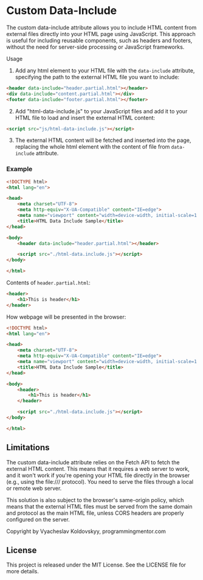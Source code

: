 # Custom Data-Include

The custom data-include attribute allows you to include HTML content from external files directly into your HTML page using JavaScript. This approach is useful for including reusable components, such as headers and footers, without the need for server-side processing or JavaScript frameworks.

Usage

1. Add any html element to your HTML file with the `data-include` attribute, specifying the path to the external HTML file you want to include:

```html
<header data-include="header.partial.html"></header>
<div data-include="content.partial.html"></div>
<footer data-include="footer.partial.html"></footer>
```

2. Add "html-data-include.js" to your JavaScript files and add it to your HTML file to load and insert the external HTML content:

```html
<script src="js/html-data-include.js"></script>
```

3. The external HTML content will be fetched and inserted into the page, replacing the whole html element with the content of file from `data-include` attribute.

### Example

```html
<!DOCTYPE html>
<html lang="en">

<head>
    <meta charset="UTF-8">
    <meta http-equiv="X-UA-Compatible" content="IE=edge">
    <meta name="viewport" content="width=device-width, initial-scale=1.0">
    <title>HTML Data Include Sample</title>
</head>

<body>
    <header data-include="header.partial.html"></header>

    <script src="./html-data.include.js"></script>
</body>

</html>
```

Contents of `header.partial.html`:

```html
<header>
    <h1>This is header</h1>
</header>
```

How webpage will be presented in the browser:

```html
<!DOCTYPE html>
<html lang="en">

<head>
    <meta charset="UTF-8">
    <meta http-equiv="X-UA-Compatible" content="IE=edge">
    <meta name="viewport" content="width=device-width, initial-scale=1.0">
    <title>HTML Data Include Sample</title>
</head>

<body>
    <header>
        <h1>This is header</h1>
    </header>

    <script src="./html-data.include.js"></script>
</body>

</html>
```


## Limitations

The custom data-include attribute relies on the Fetch API to fetch the external HTML content. This means that it requires a web server to work, and it won't work if you're opening your HTML file directly in the browser (e.g., using the file:/// protocol). You need to serve the files through a local or remote web server.

This solution is also subject to the browser's same-origin policy, which means that the external HTML files must be served from the same domain and protocol as the main HTML file, unless CORS headers are properly configured on the server.

Copyright by Vyacheslav Koldovskyy, programmingmentor.com

## License
This project is released under the MIT License. See the LICENSE file for more details.
